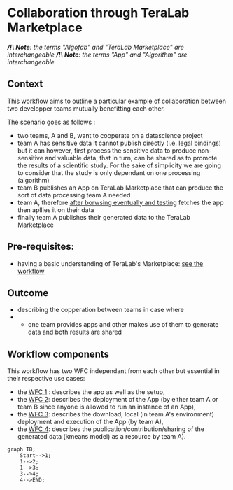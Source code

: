 # Collaboration through TeraLab Marketplace

_**/!\ Note**: the terms "Algofab" and "TeraLab Marketplace" are interchangeable_
_**/!\ Note**: the terms "App" and "Algorithm" are interchangeable_

## Context

This workflow aims to outline a particular example of collaboration between two developper teams mutually benefitting each other.

The scenario goes as follows :

* two teams, A and B, want to cooperate on a datascience project
* team A has sensitive data it cannot publish directly (i.e. legal bindings) but it can however, first process the sensitive data to produce non-sensitive and valuable data, that in turn, can be shared as to promote the results of a scientific study. For the sake of simplicity we are going to consider that the study is only dependant on one processing (algorithm) 
* team B publishes an App on TeraLab Marketplace that can produce the sort of data processing team A needed
* team A, therefore [after borwsing eventually and testing]() fetches the app then apllies it on their data
* finally team A publishes their generated data to the TeraLab Marketplace

## Pre-requisites:

* having a basic understanding of TeraLab's Marketplace: [see the workflow](../algorfab_presentation) 

## Outcome

* describing the copperation between teams in case where
* * one team provides apps and other makes use of them to generate data and both results are shared 

## Workflow components

This workflow has two WFC independant from each other but essential in their respective use cases: 
* the [WFC 1](./setup) : describes the app as well as the setup,
* the [WFC 2](./workshop): describes the deployment of the App (by either team A or team B since anyone is allowed to run an instance of an App),
* the [WFC 3](./download): describes the download, local (in team A's environment) deployment and execution of the App (by team A),
* the [WFC 4](./publish): describes the publication/contribution/sharing of the generated data (kmeans model) as a resource by team A).


```mermaid
graph TB;
    Start-->1;
    1-->2;
    1-->3;
    3-->4;
    4-->END;
```
